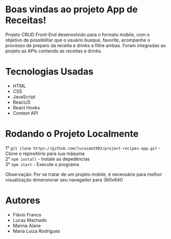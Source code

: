 # Boas vindas ao projeto App de Receitas!

 Projeto CRUD Front-End desenvolvido para o formato mobile, com o objetivo de possibilitar que o usuário busque, favorite, acompanhe o processo de preparo da receita e drinks e filtre ambas. Foram integradas ao projeto as APIs contendo as receitas e drinks.   
 
# Tecnologias Usadas

  - HTML
  - CSS
  - JavaScript
  - ReactJS
  - React Hooks
  - Context API
  
# Rodando o Projeto Localmente
  1° `git clone https://github.com/lucasam1992/project-recipes-app.git` - Clone o repositório para sua máquina<br />
  2° `npm install` - Instale as depedências<br />
  3° `npm start` - Execute o programa<br />
  
  Observação: Por se tratar de um projeto mobile, é necessário para melhor visualização dimensionar seu navegador para 360x640 

# Autores
 - Flávio Franco
 - Lucas Machado
 - Marina Alane
 - Maria Luiza Rodrigues
